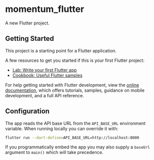 # momentum_flutter

A new Flutter project.

## Getting Started

This project is a starting point for a Flutter application.

A few resources to get you started if this is your first Flutter project:

- [Lab: Write your first Flutter app](https://docs.flutter.dev/get-started/codelab)
- [Cookbook: Useful Flutter samples](https://docs.flutter.dev/cookbook)

For help getting started with Flutter development, view the
[online documentation](https://docs.flutter.dev/), which offers tutorials,
samples, guidance on mobile development, and a full API reference.

## Configuration

The app reads the API base URL from the `API_BASE_URL` environment variable.
When running locally you can override it with:

```bash
flutter run --dart-define=API_BASE_URL=http://localhost:8000
```

If you programmatically embed the app you may also supply a `baseUrl` argument
to `main()` which will take precedence.
